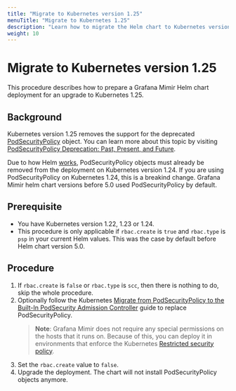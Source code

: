 ```yaml
---
title: "Migrate to Kubernetes version 1.25"
menuTitle: "Migrate to Kubernetes 1.25"
description: "Learn how to migrate the Helm chart to Kubernetes version 1.25"
weight: 10
---
```


# Migrate to Kubernetes version 1.25

This procedure describes how to prepare a Grafana Mimir Helm chart deployment for an upgrade to Kubernetes 1.25.

## Background

Kubernetes version 1.25 removes the support for the deprecated [PodSecurityPolicy](https://kubernetes.io/docs/concepts/security/pod-security-policy/) object. You can learn more about this topic by visiting [PodSecurityPolicy Deprecation: Past, Present, and Future](https://kubernetes.io/blog/2021/04/06/podsecuritypolicy-deprecation-past-present-and-future/).

Due to how Helm [works](https://helm.sh/docs/topics/kubernetes_apis/), PodSecurityPolicy objects must already be removed from the deployment on Kubernetes version 1.24. If you are using PodSecurityPolicy on Kubernetes 1.24, this is a breakind change. Grafana Mimir helm chart versions before 5.0 used PodSecurityPolicy by default.

## Prerequisite

- You have Kubernetes version 1.22, 1.23 or 1.24.
- This procedure is only applicable if `rbac.create` is `true` and `rbac.type` is `psp` in your current Helm values. This was the case by default before Helm chart version 5.0.

## Procedure

1. If `rbac.create` is `false` or `rbac.type` is `scc`, then there is nothing to do, skip the whole procedure.
1. Optionally follow the Kubernetes [Migrate from PodSecurityPolicy to the Built-In PodSecurity Admission Controller](https://kubernetes.io/docs/tasks/configure-pod-container/migrate-from-psp/) guide to replace PodSecurityPolicy.
   > **Note**: Grafana Mimir does not require any special permissions on the hosts that it
   > runs on. Because of this, you can deploy it in environments that enforce the
   > Kubernetes [Restricted security policy](https://kubernetes.io/docs/concepts/security/pod-security-standards/).
1. Set the `rbac.create` value to `false`.
1. Upgrade the deployment. The chart will not install PodSecurityPolicy objects anymore.
